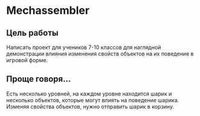# Mechassembler

## Цель работы

Написать проект для учеников 7-10 классов для наглядной демонстрации влияния изменения свойств объектов на их поведение в игровой форме.

## Проще говоря...

Есть несколько уровней, на каждом уровне находится шарик и несколько объектов, которые могут влиять на поведение шарика. Изменяя свойства объектов, нужно отправить шарик в корзину.
